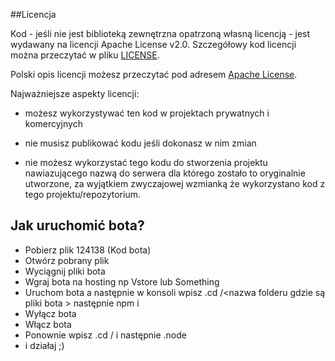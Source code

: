 ##Licencja

Kod - jeśli nie jest biblioteką zewnętrzna opatrzoną własną licencją - jest wydawany na licencji Apache License v2.0. Szczegółowy kod licencji można przeczytać w pliku [LICENSE](LICENSE).

Polski opis licencji możesz przeczytać pod adresem [Apache License](https://pl.wikipedia.org/wiki/Apache_License).

Najważniejsze aspekty licencji:

- możesz wykorzystywać ten kod w projektach prywatnych i komercyjnych

- nie musisz publikować kodu jeśli dokonasz w nim zmian

- nie możesz wykorzystać tego kodu do stworzenia projektu nawiazującego nazwą do serwera dla którego zostało to oryginalnie utworzone, za wyjątkiem zwyczajowej wzmianką że wykorzystano kod z tego projektu/repozytorium.



## Jak uruchomić bota?

- Pobierz plik 124138 (Kod bota) 
- Otwórz pobrany plik 
- Wyciągnij pliki bota 
- Wgraj bota na hosting np Vstore lub Something 
- Uruchom bota a następnie w konsoli wpisz .cd /<nazwa folderu gdzie są pliki bota > następnie npm i 
- Wyłącz bota 
- Włącz bota 
- Ponownie wpisz .cd /<nazwa folderu> i następnie .node
- i działaj ;) 

